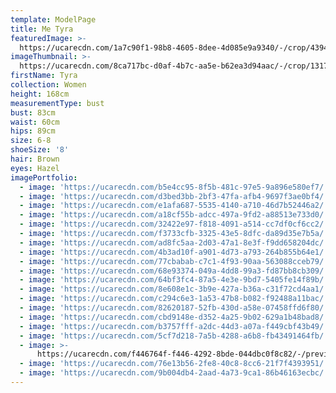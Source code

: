```yaml
---
template: ModelPage
title: Me Tyra
featuredImage: >-
  https://ucarecdn.com/1a7c90f1-98b8-4605-8dee-4d085e9a9340/-/crop/4394x2617/0,445/-/preview/
imageThumbnail: >-
  https://ucarecdn.com/8ca717bc-d0af-4b7c-aa5e-b62ea3d94aac/-/crop/1317x1837/113,62/-/preview/
firstName: Tyra
collection: Women
height: 168cm
measurementType: bust
bust: 83cm
waist: 60cm
hips: 89cm
size: 6-8
shoeSize: '8'
hair: Brown
eyes: Hazel
imagePortfolio:
  - image: 'https://ucarecdn.com/b5e4cc95-8f5b-481c-97e5-9a896e580ef7/'
  - image: 'https://ucarecdn.com/d3bed3bb-2bf3-47fa-afb4-9697f3ae0bf4/'
  - image: 'https://ucarecdn.com/e1afa687-5535-4140-a710-46d7b52446a2/'
  - image: 'https://ucarecdn.com/a18cf55b-adcc-497a-9fd2-a88513e733d0/'
  - image: 'https://ucarecdn.com/32422e97-f818-4091-a514-cc7df0cf6cc2/'
  - image: 'https://ucarecdn.com/f3733cfb-3325-43e5-8dfc-da89d35e7b5a/'
  - image: 'https://ucarecdn.com/ad8fc5aa-2d03-47a1-8e3f-f9dd658204dc/'
  - image: 'https://ucarecdn.com/4b3ad10f-a901-4d73-a793-264b855b64e1/'
  - image: 'https://ucarecdn.com/77cbabab-c7c1-4f93-90aa-563088cceb79/'
  - image: 'https://ucarecdn.com/68e93374-049a-4dd8-99a3-fd87bb8cb309/'
  - image: 'https://ucarecdn.com/64bf3fc4-87a5-4e3e-9bd7-5405fe14f89b/'
  - image: 'https://ucarecdn.com/8e608e1c-3b9e-427a-b36a-c31f72cd4aa1/'
  - image: 'https://ucarecdn.com/c294c6e3-1a53-47b8-b082-f92488a11bac/'
  - image: 'https://ucarecdn.com/82620187-52fb-430d-a58e-07458ffd6f80/'
  - image: 'https://ucarecdn.com/cbd9148e-d352-4a25-9b02-629a1b48bad8/'
  - image: 'https://ucarecdn.com/b3757fff-a2dc-44d3-a07a-f449cbf43b49/'
  - image: 'https://ucarecdn.com/5cf7d218-7a5b-4288-a6b8-fb43491464fb/'
  - image: >-
      https://ucarecdn.com/f446764f-f446-4292-8bde-044dbc0f8c82/-/preview/-/rotate/90/
  - image: 'https://ucarecdn.com/76e13b56-2fe8-40c8-8cc6-21f7f4393951/'
  - image: 'https://ucarecdn.com/9b004db4-2aad-4a73-9ca1-86b46163ecbc/'
---
```



